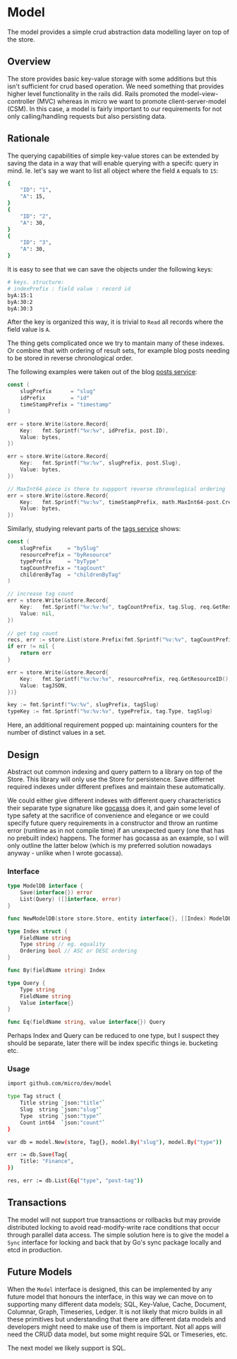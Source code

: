 # Model

The model provides a simple crud abstraction data modelling layer on top of the store.

## Overview

The store provides basic key-value storage with some additions but this isn't sufficient for crud based operation. We need something that provides 
higher level functionality in the rails did. Rails promoted the model-view-controller (MVC) whereas in micro we want to promote client-server-model (CSM). 
In this case, a model is fairly important to our requirements for not only calling/handling requests but also persisting data.

## Rationale

The querying capabilities of simple key-value stores can be extended by saving the data in a way that will enable querying with a specifc query in mind.
Ie. let's say we want to list all object where the field `A` equals to `15`:

```sh
{
    "ID": "1",
    "A": 15,
}
{
    "ID": "2",
    "A": 30,
}
{
    "ID": "3",
    "A": 30,
}
```

It is easy to see that we can save the objects under the following keys:

```sh
# keys. structure:
# indexPrefix : field value : record id
byA:15:1
byA:30:2
byA:30:3
```

After the key is organized this way, it is trivial to `Read` all records where the field value is `A`.

The thing gets complicated once we try to mantain many of these indexes. Or combine that with ordering of result sets, for example blog posts needing to be stored in reverse chronological order.

The following examples were taken out of the blog [posts service](https://github.com/micro/services/blob/master/blog/posts/handler/posts.go):


```go
const (
	slugPrefix      = "slug"
	idPrefix        = "id"
	timeStampPrefix = "timestamp"
)

err = store.Write(&store.Record{
	Key:   fmt.Sprintf("%v:%v", idPrefix, post.ID),
	Value: bytes,
})

err = store.Write(&store.Record{
	Key:   fmt.Sprintf("%v:%v", slugPrefix, post.Slug),
	Value: bytes,
})

// MaxInt64 piece is there to suppport reverse chronological ordering
err = store.Write(&store.Record{
	Key:   fmt.Sprintf("%v:%v", timeStampPrefix, math.MaxInt64-post.CreateTimestamp),
	Value: bytes,
})
```

Similarly, studying relevant parts of the [tags service](https://github.com/micro/services/blob/master/blog/tags/handler/tags.go) shows:

```go
const (
	slugPrefix     = "bySlug"
	resourcePrefix = "byResource"
	typePrefix     = "byType"
	tagCountPrefix = "tagCount"
	childrenByTag  = "childrenByTag"
)

// increase tag count
err = store.Write(&store.Record{
	Key:   fmt.Sprintf("%v:%v:%v", tagCountPrefix, tag.Slug, req.GetResourceID()),
	Value: nil,
})
    
// get tag count
recs, err := store.List(store.Prefix(fmt.Sprintf("%v:%v", tagCountPrefix, tag.Slug)), store.Limit(1000))
if err != nil {
	return err
}

err = store.Write(&store.Record{
	Key:   fmt.Sprintf("%v:%v:%v", resourcePrefix, req.GetResourceID(), tag.Slug),
	Value: tagJSON,
})}

key := fmt.Sprintf("%v:%v", slugPrefix, tagSlug)
typeKey := fmt.Sprintf("%v:%v:%v", typePrefix, tag.Type, tagSlug)
```

Here, an additional requirement popped up: maintaining counters for the number of distinct values in a set.

## Design

Abstract out common indexing and query pattern to a library on top of the Store.
This library will only use the Store for persistence. Save differnet required indexes under different prefixes and maintain these automatically.

We could either give different indexes with different query characteristics their separate type signature like [gocassa](github.com/gocassa/gocassa) does it, and gain some level of type safety at the sacrifice of convenience and elegance or we could specify future query requirements in a constructor and throw an runtime error (runtime as in not compile time) if an unexpected query (one that has no prebuilt index) happens. The former has gocassa as an example, so I will only outline the latter below (which is my preferred solution nowadays anyway - unlike when I wrote gocassa).

### Interface


```go
type ModelDB interface {
    Save(interface{}) error
    List(Query) ([]interface, error)
}

func NewModelDB(store store.Store, entity interface{}, []Index) ModelDB

type Index struct {
    FieldName string
    Type string // eg. equality
    Ordering bool // ASC or DESC ordering
}

func By(fieldName string) Index

type Query {
    Type string
    FieldName string
    Value interface{}
}

func Eq(fieldName string, value interface{}) Query
```

Perhaps Index and Query can be reduced to one type, but I suspect they should be separate, later there will be index specific things ie. bucketing etc.

### Usage

```sh
import github.com/micro/dev/model

type Tag struct {
	Title string `json:"title"`
	Slug  string `json:"slug"`
	Type  string `json:"type"`
	Count int64  `json:"count"`
}

var db = model.New(store, Tag{}, model.By("slug"), model.By("type"))

err := db.Save(Tag{
    Title: "Finance",
})

res, err := db.List(Eq("type", "post-tag"))
```

## Transactions

The model will not support true transactions or rollbacks but may provide distributed locking to avoid read-modify-write race conditions that occur 
through parallel data access. The simple solution here is to give the model a `Sync` interface for locking and back that by Go's sync package locally 
and etcd in production.

## Future Models

When the `Model` interface is designed, this can be implemented by any future model that honours the interface, in this way we can move on to supporting 
many different data models; SQL, Key-Value, Cache, Document, Columnar, Graph, Timeseries, Ledger. It is not likely that micro builds in all these primitives 
but understanding that there are different data models and developers might need to make use of them is important. Not all apps will need the CRUD data 
model, but some might require SQL or Timeseries, etc.

The next model we likely support is SQL.


